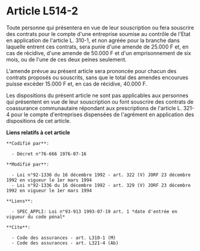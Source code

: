 # Article L514-2

Toute personne qui présentera en vue de leur souscription ou fera souscrire des contrats pour le compte d'une entreprise
soumise au contrôle de l'Etat en application de l'article L. 310-1, et non agréée pour la branche dans laquelle entrent ces
contrats, sera punie d'une amende de 25.000 F et, en cas de récidive, d'une amende de 50.000 F et d'un emprisonnement de six
mois, ou de l'une de ces deux peines seulement.

L'amende prévue au présent article sera prononcée pour chacun des contrats proposés ou souscrits, sans que le total des
amendes encourues puisse excéder 15.000 F et, en cas de récidive, 40.000 F.

Les dispositions du présent article ne sont pas applicables aux personnes qui présentent en vue de leur souscription ou font
souscrire des contrats de coassurance communautaire répondant aux prescriptions de l'article L. 321-4 pour le compte
d'entreprises dispensées de l'agrément en application des dispositions de cet article.

**Liens relatifs à cet article**

	**Codifié par**:

	  - Décret n°76-666 1976-07-16

	**Modifié par**:

	  - Loi n°92-1336 du 16 décembre 1992 - art. 322 (V) JORF 23 décembre 1992 en vigueur le 1er mars 1994
	  - Loi n°92-1336 du 16 décembre 1992 - art. 329 (V) JORF 23 décembre 1992 en vigueur le 1er mars 1994

	**Liens**:

	  - SPEC_APPLI: Loi n°93-913 1993-07-19 art. 1 *date d'entrée en vigueur du code pénal*

	**Cite**:

	  - Code des assurances - art. L310-1 (M)
	  - Code des assurances - art. L321-4 (Ab)
